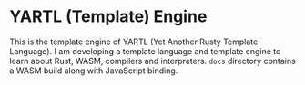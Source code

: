 # YARTL (Template) Engine
This is the template engine of YARTL (Yet Another Rusty Template Language). I am developing a template language and template engine to learn about Rust, WASM, compilers and interpreters. `docs` directory contains a WASM build along with JavaScript binding.
